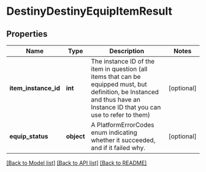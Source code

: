 # DestinyDestinyEquipItemResult

## Properties
Name | Type | Description | Notes
------------ | ------------- | ------------- | -------------
**item_instance_id** | **int** | The instance ID of the item in question (all items that can be equipped must, but definition, be Instanced and thus have an Instance ID that you can use to refer to them) | [optional] 
**equip_status** | **object** | A PlatformErrorCodes enum indicating whether it succeeded, and if it failed why. | [optional] 

[[Back to Model list]](../README.md#documentation-for-models) [[Back to API list]](../README.md#documentation-for-api-endpoints) [[Back to README]](../README.md)


